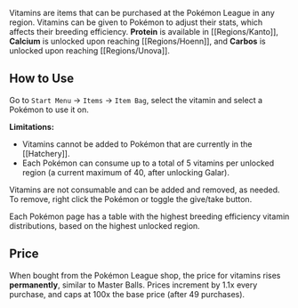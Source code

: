 Vitamins are items that can be purchased at the Pokémon League in any region. Vitamins can be given to Pokémon to adjust their stats, which affects their breeding efficiency. **Protein** is available in [[Regions/Kanto]], **Calcium** is unlocked upon reaching [[Regions/Hoenn]], and **Carbos** is unlocked upon reaching [[Regions/Unova]].

## How to Use
Go to `Start Menu` → `Items` → `Item Bag`, select the vitamin and select a Pokémon to use it on.

**Limitations:**
- Vitamins cannot be added to Pokémon that are currently in the [[Hatchery]].
- Each Pokémon can consume up to a total of 5 vitamins per unlocked region (a current maximum of 40, after unlocking Galar).

Vitamins are not consumable and can be added and removed, as needed. To remove, right click the Pokémon or toggle the give/take button.

Each Pokémon page has a table with the highest breeding efficiency vitamin distributions, based on the highest unlocked region.

## Price
When bought from the Pokémon League shop, the price for vitamins rises **permanently**, similar to Master Balls. Prices increment by 1.1x every purchase, and caps at 100x the base price (after 49 purchases).


